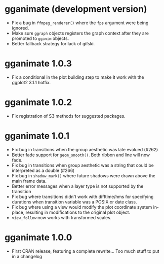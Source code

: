 # gganimate (development version)

* Fix a bug in `ffmpeg_renderer()` where the `fps` argument were being ignored.
* Make sure `ggraph` objects registers the graph context after they are promoted
  to `gganim` objects.
* Better fallback strategy for lack of gifski.

# gganimate 1.0.3

* Fix a conditional in the plot building step to make it work with the ggplot2
  3.1.1 hotfix.

# gganimate 1.0.2

* Fix registration of S3 methods for suggested packages.

# gganimate 1.0.1

* Fix bug in transitions when the group aesthetic was late evalued (#262)
* Better fade support for `geom_smooth()`. Both ribbon and line will now fade.
* Fix bug in transitions when group aesthetic was a string that could be 
  interpreted as a double (#266)
* Fix bug in `shadow_mark()` where future shadows were drawn above the main 
  frame data.
* Better error messages when a layer type is not supported by the transition
* Fix bug where transitions didn't work with difftime/hms for specifying 
  durations when transition variable was a POSIX or date class.
* Fix bug where using a view would modify the plot coordinate system in-place,
  resulting in modifications to the original plot object.
* `view_follow` now works with transformed scales.

# gganimate 1.0.0

* First CRAN release, featuring a complete rewrite... Too much stuff to put in
  a changelog
